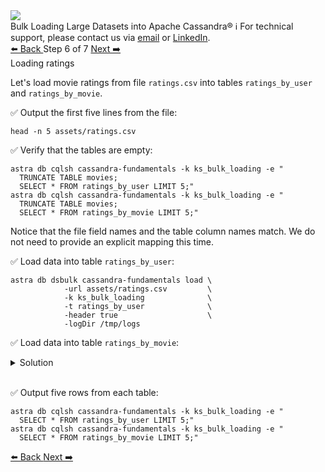 <!-- TOP -->
<div class="top">
  <img src="https://datastax-academy.github.io/katapod-shared-assets/images/ds-academy-logo.svg" />
  <div class="scenario-title-section">
    <span class="scenario-title">Bulk Loading Large Datasets into Apache Cassandra®</span>
    <span class="scenario-subtitle">ℹ️ For technical support, please contact us via <a href="mailto:aleksandr.volochnev@datastax.com">email</a> or <a href="https://dtsx.io/aleks">LinkedIn</a>.</span>
  </div>
</div>

<!-- NAVIGATION -->
<div id="navigation-top" class="navigation-top">
 <a href='command:katapod.loadPage?[{"step":"step5-astra"}]'
   class="btn btn-dark navigation-top-left">⬅️ Back
 </a>
<span class="step-count"> Step 6 of 7</span>
 <a href='command:katapod.loadPage?[{"step":"step7-astra"}]' 
    class="btn btn-dark navigation-top-right">Next ➡️
  </a>
</div>

<!-- CONTENT -->

<div class="step-title">Loading ratings</div>

Let's load movie ratings from file `ratings.csv` 
into tables `ratings_by_user` and `ratings_by_movie`. 

✅ Output the first five lines from the file:
```
head -n 5 assets/ratings.csv
```

✅ Verify that the tables are empty:
```
astra db cqlsh cassandra-fundamentals -k ks_bulk_loading -e "
  TRUNCATE TABLE movies;
  SELECT * FROM ratings_by_user LIMIT 5;"
astra db cqlsh cassandra-fundamentals -k ks_bulk_loading -e "
  TRUNCATE TABLE movies;
  SELECT * FROM ratings_by_movie LIMIT 5;"
```

Notice that the file field names and the table column names match. We do not 
need to provide an explicit mapping this time.

✅ Load data into table `ratings_by_user`:
```
astra db dsbulk cassandra-fundamentals load \
            -url assets/ratings.csv         \
            -k ks_bulk_loading              \
            -t ratings_by_user              \
            -header true                    \
            -logDir /tmp/logs
```

✅ Load data into table `ratings_by_movie`:
<details>
  <summary>Solution</summary>

```
astra db dsbulk cassandra-fundamentals load \
            -url assets/ratings.csv         \
            -k ks_bulk_loading              \
            -t ratings_by_movie             \
            -header true                    \
            -logDir /tmp/logs
```

</details>

<br/>

✅ Output five rows from each table:
```
astra db cqlsh cassandra-fundamentals -k ks_bulk_loading -e "
  SELECT * FROM ratings_by_user LIMIT 5;"
astra db cqlsh cassandra-fundamentals -k ks_bulk_loading -e "
  SELECT * FROM ratings_by_movie LIMIT 5;"
```

<!-- NAVIGATION -->
<div id="navigation-bottom" class="navigation-bottom">
 <a href='command:katapod.loadPage?[{"step":"step5-astra"}]'
   class="btn btn-dark navigation-bottom-left">⬅️ Back
 </a>
 <a href='command:katapod.loadPage?[{"step":"step7-astra"}]'
    class="btn btn-dark navigation-bottom-right">Next ➡️
  </a>
</div>

